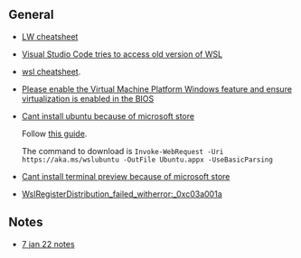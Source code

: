 ## General

- [LW cheatsheet](https://github.com/lewagon/setup/blob/master/docs/windows_cheatsheet.md)
- [Visual Studio Code tries to access old version of WSL](Setup/old_version_wsl.md)
- [wsl cheatsheet](https://github.com/andrerferrer/wsl_cheatsheet).
- [Please enable the Virtual Machine Platform Windows feature and ensure virtualization is enabled in the BIOS](https://www.configserverfirewall.com/windows-10/please-enable-the-virtual-machine-platform-windows-feature-and-ensure-virtualization-is-enabled-in-the-bios/)
- [Cant install ubuntu because of microsoft store](https://stackoverflow.com/questions/52512026/is-it-possible-install-ubuntu-in-windows-10-wsl-without-microsoft-store)

  Follow [this guide](https://docs.microsoft.com/en-us/windows/wsl/install-on-server).

  The command to download is
  `Invoke-WebRequest -Uri https://aka.ms/wslubuntu -OutFile Ubuntu.appx -UseBasicParsing`

- [Cant install terminal preview because of microsoft store](https://github.com/microsoft/terminal/releases)
- [WslRegisterDistribution_failed_witherror:_0xc03a001a](https://github.com/andrerferrer/wsl_cheatsheet/blob/master/WslRegisterDistribution_failed_witherror:_0xc03a001a.md)

## Notes
- [7 jan 22 notes](7%20jan%2022%20notes.md)